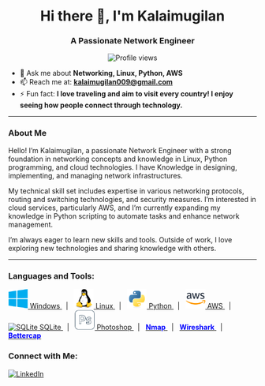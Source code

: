 <h1 align="center">Hi there 👋, I'm Kalaimugilan</h1>
<h3 align="center">A Passionate Network Engineer</h3>

<p align="center"> 
  <img src="https://komarev.com/ghpvc/?username=kalai-vision&label=Profile%20views&color=0e75b6&style=flat" alt="Profile views" /> 
</p>


- 💬 Ask me about **Networking, Linux, Python, AWS**
- 📫 Reach me at: **[kalaimugilan009@gmail.com](mailto:kalaimugilan009@gmail.com)**
- ⚡ Fun fact: **I love traveling and aim to visit every country! I enjoy seeing how people connect through technology.**

---

### About Me
Hello! I’m Kalaimugilan, a passionate Network Engineer with a strong foundation in networking concepts and knowledge in Linux, Python programming, and cloud technologies. I have Knowledge in designing, implementing, and managing network infrastructures.

My technical skill set includes expertise in various networking protocols, routing and switching technologies, and security measures. I’m interested in cloud services, particularly AWS, and I’m currently expanding my knowledge in Python scripting to automate tasks and enhance network management.

I’m always eager to learn new skills and tools. Outside of work, I love exploring new technologies and sharing knowledge with others.


---


### Languages and Tools:
<p align="left"> 
  <a href="https://www.microsoft.com/windows" target="_blank" rel="noreferrer"> 
    <img src="https://raw.githubusercontent.com/devicons/devicon/master/icons/windows8/windows8-original.svg" alt="Windows" width="40" height="40"/> Windows
  </a> &nbsp; 
  <span> | </span> &nbsp;
  <a href="https://www.linux.org/" target="_blank" rel="noreferrer"> 
    <img src="https://raw.githubusercontent.com/devicons/devicon/master/icons/linux/linux-original.svg" alt="Linux" width="40" height="40"/> Linux
  </a> &nbsp; 
  <span> | </span> &nbsp;
  <a href="https://www.python.org" target="_blank" rel="noreferrer"> 
    <img src="https://raw.githubusercontent.com/devicons/devicon/master/icons/python/python-original.svg" alt="Python" width="40" height="40"/> Python
  </a> &nbsp; 
  <span> | </span> &nbsp;
  <a href="https://aws.amazon.com" target="_blank" rel="noreferrer"> 
    <img src="https://raw.githubusercontent.com/devicons/devicon/master/icons/amazonwebservices/amazonwebservices-original-wordmark.svg" alt="AWS" width="40" height="40"/> AWS
  </a> &nbsp; 
  <span> | </span> &nbsp;
  <a href="https://www.sqlite.org/" target="_blank" rel="noreferrer"> 
    <img src="https://www.vectorlogo.zone/logos/sqlite/sqlite-icon.svg" alt="SQLite" width="40" height="40"/> SQLite
  </a> &nbsp; 
  <span> | </span> &nbsp;
  <a href="https://www.photoshop.com/en" target="_blank" rel="noreferrer"> 
    <img src="https://raw.githubusercontent.com/devicons/devicon/master/icons/photoshop/photoshop-line.svg" alt="Photoshop" width="40" height="40"/> Photoshop
  </a> 
  &nbsp; <span> | </span> &nbsp;
  <a href="https://nmap.org" target="_blank" rel="noreferrer"> 
    <strong style="color: blue;">Nmap</strong>
  </a> &nbsp; 
  <span> | </span> &nbsp;
  <a href="https://www.wireshark.org" target="_blank" rel="noreferrer">
    <strong style="color: blue;">Wireshark</strong>
  </a> &nbsp; 
  <span> | </span> &nbsp;
  <a href="https://www.bettercap.org" target="_blank" rel="noreferrer"> 
    <strong style="color: blue;">Bettercap</strong>
  </a>
</p>

### Connect with Me:
<p align="left">
  <a href="https://www.linkedin.com/in/kalaimugilan" target="blank">
    <img align="center" src="https://raw.githubusercontent.com/rahuldkjain/github-profile-readme-generator/master/src/images/icons/Social/linked-in-alt.svg" alt="LinkedIn" height="30" width="40" />
  </a>
</p>
